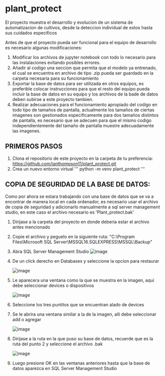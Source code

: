 # plant_protect
El proyecto muestra el desarrollo y evolucion de un sistema de automatizacion de cultivos, desde la deteccion individual de estos hasta sus cuidados especificos


Antes de que el proyecto pueda ser funcional para el equipo de desarrollo es necesario algunas modificaciones:

1. Modificar los archivos de jupyter notebook con todo lo necesario para las instalaciones evitando posibles errores.
2. Añadir al codigo una seccion que permita que el modelo ya entrenado, el cual se encuentra en archivo de tipo .zip pueda ser guardado en la carpeta necesaria para su funcionamiento
3. Exportar la base de datos para ser utilizada en otros equipos, es preferible colocar instrucciones para que el resto del equipo pueda incluir la base de datos en su equipo y los archivos de la bade de datos deben subirse a este proyecto tambien.
4. Realizar adecuaciones para el funcionamiento apropiado del codigo en todo tipo de tamaños de pantalla, actualmente los tamaños de ciertas imagenes son gestionados especificamente para dos tamaños distintos de pantalla, es necesario que se adecuen para que el mismo codigo independientemente del tamaño de pantalla muestre adecuadamente las imagenes.

## PRIMEROS PASOS

1. Clona el repositorio de este proyecto en la carpeta de tu preferencia: https://github.com/ianthompson11/plant_protect.git
2. Crea un nuevo entorno virtual
   ''' python -m venv plant_protect '''


## COPIA DE SEGURIDAD DE LA BASE DE DATOS:

Como por ahora se estara trabajando con una base de datos que se va a encontrar de manera local en cada ordenador, es necesario usar el archivo de copia de seguridad y adicionarlo manualmente a sql server management studio, en este caso el archivo necesario es 'Plant_protect.bak'
1. Dirijase a la carpeta del proyecto en donde deberia estar el archivo antes mencionado
2. Copie el archivo y peguelo en la siguiente ruta: "C:\Program Files\Microsoft SQL Server\MSSQL16.SQLEXPRESS\MSSQL\Backup"
3. Abra SQL Server Management Studio
![image](https://github.com/user-attachments/assets/bbab20cd-cf01-4f77-90b5-c358f92e91c1)

4. De un click derecho en Databases y seleccione la opcion para restaurar
   
   ![image](https://github.com/user-attachments/assets/f519d71c-8e8f-47ea-8f3b-066cd12a7dc5)

5. Le aparecera una ventana como la que se muestra en la imagen, aqui debe seleccionar devices o dispositivos
   
   ![image](https://github.com/user-attachments/assets/e8fd0bc9-5ab0-4c75-b159-424d48d4b321)
   
6. Seleccione los tres puntitos que se encuentran alado de devices
    
7. Se le abrira una ventana similar a la de la imagen, alli debe seleccionar add o agregar
    
   ![image](https://github.com/user-attachments/assets/32e6cea3-e682-4a93-94ab-1bc3639692c5)

8. Dirijase a la ruta en la que puso su base de datos, recuerde que es la ruta del punto 2 y seleccione el archivo .bak
    
   ![image](https://github.com/user-attachments/assets/79fb5128-ca69-4330-b475-f70277ce72a9)
   
9. Luego presione OK en las ventanas anteriores hasta que la base de datos aparezca en SQL Server Management Studio







